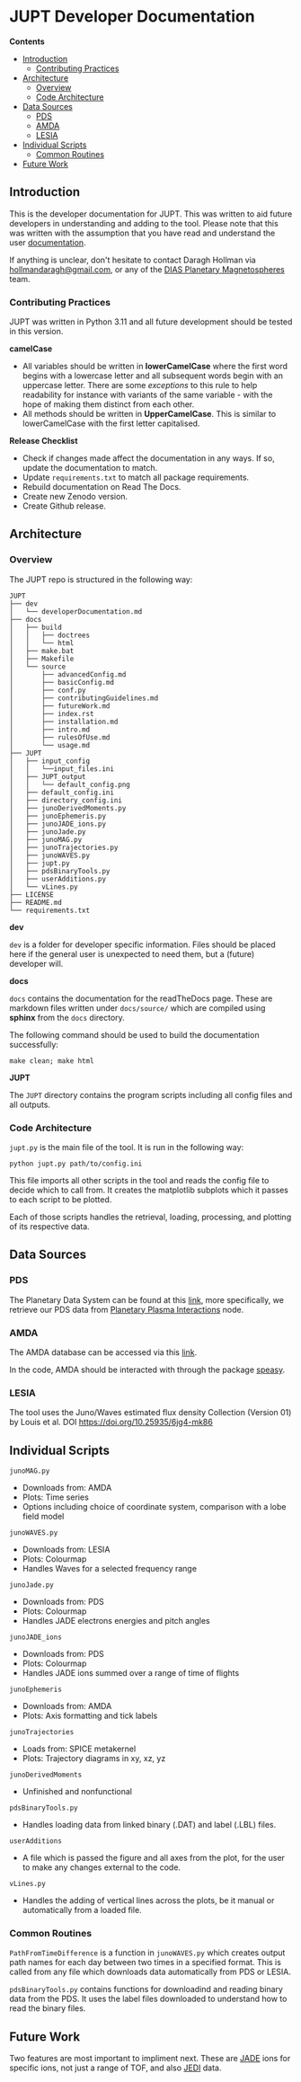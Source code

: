 # JUPT Developer Documentation

**Contents**
* [Introduction](#Introduction)
    * [Contributing Practices](#Contributing-Practices)
* [Architecture](#Architecture)
    * [Overview](#Overview)
    * [Code Architecture](#Code-Architecture)
* [Data Sources](#Data-Sources)
    * [PDS](#PDS)
    * [AMDA](#AMDA)
    * [LESIA](#LESIA)
* [Individual Scripts](#Individual-Scripts)
    * [Common Routines](#Common-Routines)
* [Future Work](#Future-Work)


## Introduction
This is the developer documentation for JUPT. This was written to aid future developers in understanding and adding to the tool. Please note that this was written with the assumption that you have read and understand the user [documentation](https://jupt.readthedocs.io/en/latest/).

If anything is unclear, don't hesitate to contact Daragh Hollman via hollmandaragh@gmail.com, or any of the [DIAS Planetary Magnetospheres](https://www.dias.ie/cosmicphysics/astrophysics/astro-research/astro-planetary-magnetospheres/) team.

### Contributing Practices
JUPT was written in Python 3.11 and all future development should be tested in this version.

**camelCase**
* All variables should be written in **lowerCamelCase** where the first word begins with a lowercase letter and all subsequent words begin with an uppercase letter. There are some *exceptions* to this rule to help readability for instance with variants of the same variable - with the hope of making them distinct from each other.
* All methods should be written in **UpperCamelCase**. This is similar to lowerCamelCase with the first letter capitalised.

**Release Checklist**
* Check if changes made affect the documentation in any ways. If so, update the documentation to match.
* Update `requirements.txt` to match all package requirements.
* Rebuild documentation on Read The Docs.
* Create new Zenodo version.
* Create Github release.

## Architecture

### Overview
The JUPT repo is structured in the following way:

```
JUPT
├── dev
│   └── developerDocumentation.md
├── docs
│   ├── build
│   │   ├── doctrees
│   │   └── html
│   ├── make.bat
│   ├── Makefile
│   └── source
│       ├── advancedConfig.md
│       ├── basicConfig.md
│       ├── conf.py
│       ├── contributingGuidelines.md
│       ├── futureWork.md
│       ├── index.rst
│       ├── installation.md
│       ├── intro.md
│       ├── rulesOfUse.md
│       └── usage.md
├── JUPT
│   ├── input_config
│   │   └──input_files.ini
│   ├── JUPT_output
│   │   └── default_config.png
│   ├── default_config.ini
│   ├── directory_config.ini
│   ├── junoDerivedMoments.py
│   ├── junoEphemeris.py
│   ├── junoJADE_ions.py
│   ├── junoJade.py
│   ├── junoMAG.py
│   ├── junoTrajectories.py
│   ├── junoWAVES.py
│   ├── jupt.py
│   ├── pdsBinaryTools.py
│   ├── userAdditions.py
│   └── vLines.py
├── LICENSE
├── README.md
└── requirements.txt
```

**dev**

`dev` is a folder for developer specific information. Files should be placed here if the general user is unexpected to need them, but a (future) developer will.

**docs**

`docs` contains the documentation for the readTheDocs page. These are markdown files written under `docs/source/` which are compiled using **sphinx** from the `docs` directory.

The following command should be used to build the documentation successfully:

```shell
make clean; make html
```

**JUPT**

The `JUPT` directory contains the program scripts including all config files and all outputs.

### Code Architecture
`jupt.py` is the main file of the tool. It is run in the following way:

```shell
python jupt.py path/to/config.ini
```

This file imports all other scripts in the tool and reads the config file to decide which to call from. It creates the matplotlib subplots which it passes to each script to be plotted.

Each of those scripts handles the retrieval, loading, processing, and plotting of its respective data.

## Data Sources

### PDS
The Planetary Data System can be found at this [link](https://pds.nasa.gov/), more specifically, we retrieve our PDS data from [Planetary Plasma Interactions](https://pds-ppi.igpp.ucla.edu/) node.

### AMDA
The AMDA database can be accessed via this [link](http://amda.irap.omp.eu/).

In the code, AMDA should be interacted with through the package [speasy](https://speasy.readthedocs.io/en/latest/).

### LESIA

The tool uses the Juno/Waves estimated flux density Collection (Version 01) by Louis et al. DOI https://doi.org/10.25935/6jg4-mk86

## Individual Scripts

`junoMAG.py`
* Downloads from: AMDA
* Plots: Time series
* Options including choice of coordinate system, comparison with a lobe field model

`junoWAVES.py`
* Downloads from: LESIA
* Plots: Colourmap
* Handles Waves for a selected frequency range

`junoJade.py`
* Downloads from: PDS
* Plots: Colourmap
* Handles JADE electrons energies and pitch angles

`junoJADE_ions`
* Downloads from: PDS
* Plots: Colourmap
* Handles JADE ions summed over a range of time of flights

`junoEphemeris`
* Downloads from: AMDA
* Plots: Axis formatting and tick labels

`junoTrajectories`
* Loads from: SPICE metakernel
* Plots: Trajectory diagrams in xy, xz, yz

`junoDerivedMoments`
* Unfinished and nonfunctional

`pdsBinaryTools.py`
* Handles loading data from linked binary (.DAT) and label (.LBL) files.

`userAdditions`
* A file which is passed the figure and all axes from the plot, for the user to make any changes external to the code.

`vLines.py`
* Handles the adding of vertical lines across the plots, be it manual or automatically from a loaded file.

### Common Routines

`PathFromTimeDifference` is a function in `junoWAVES.py` which creates output path names for each day between two times in a specified format. This is called from any file which downloads data automatically from PDS or LESIA.

`pdsBinaryTools.py` contains functions for downloadind and reading binary data from the PDS. It uses the label files downloaded to understand how to read the binary files.

## Future Work

Two features are most important to impliment next. These are [JADE](https://pds-ppi.igpp.ucla.edu/search/view/?f=yes&id=pds://PPI/JNO-J_SW-JAD-5-CALIBRATED-V1.0) ions for specific ions, not just a range of TOF, and also [JEDI](https://pds-ppi.igpp.ucla.edu/search/view/?f=yes&id=pds://PPI/JNO-J-JED-3-CDR-V1.0) data.
